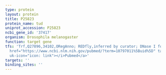 ```yaml
---
type: protein
layout: protein
title: P25823
protein_name: tud
uniprot_accession: P25823
ncbi_gene_id: '37417'
organism: Drosophila melanogaster
function: target gene
tfs: 'Trf,Q27896,34102,ORegAnno; REDfly,inferred by curator; DNase I footprinting,&ensp;<a
  href="https://www.ncbi.nlm.nih.gov/pubmed/?term=10797011%5Buid%5D" target="_blank"><i
  uk-icon="icon: link"></i>Pubmed</a>'
targets: ''
binding_sites: ''
---
```

